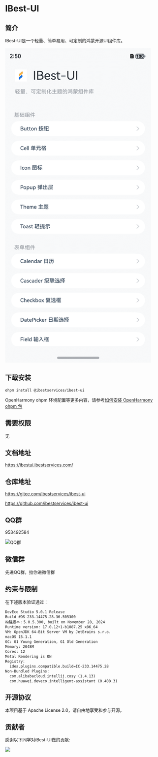 # IBest-UI

## 简介

IBest-UI是一个轻量、简单易用、可定制的鸿蒙开源UI组件库。  

![IBest-UI](library/screenshot/IBest-UI.png)

## 下载安装

`ohpm install @ibestservices/ibest-ui`

OpenHarmony ohpm 环境配置等更多内容，请参考[如何安装 OpenHarmony ohpm 包](https://gitee.com/openharmony-tpc/docs/blob/master/OpenHarmony_har_usage.md)

## 需要权限
无


## 文档地址

https://ibestui.ibestservices.com/


## 仓库地址
https://gitee.com/ibestservices/ibest-ui

https://github.com/ibestservices/ibest-ui

## QQ群
953492584

![QQ群](library/screenshot/QQ群.jpg)

## 微信群
先进QQ群，拉你进微信群

## 约束与限制
在下述版本验证通过：
```text
DevEco Studio 5.0.1 Release
Build #DS-233.14475.28.36.505300
构建版本：5.0.5.300, built on November 28, 2024
Runtime version: 17.0.12+1-b1087.25 x86_64
VM: OpenJDK 64-Bit Server VM by JetBrains s.r.o.
macOS 15.1.1
GC: G1 Young Generation, G1 Old Generation
Memory: 2048M
Cores: 12
Metal Rendering is ON
Registry:
  idea.plugins.compatible.build=IC-233.14475.28
Non-Bundled Plugins:
  com.alibabacloud.intellij.cosy (1.4.13)
  com.huawei.deveco.intelligent-assistant (0.408.3)
```

## 开源协议
本项目基于 Apache License 2.0，请自由地享受和参与开源。



## 贡献者
感谢以下同学对iBest-UI做的贡献:

<a href="https://github.com/ibestservices/ibest-ui/graphs/contributors">
  <img src="https://contrib.rocks/image?repo=ibestservices/ibest-ui" />
</a>